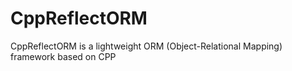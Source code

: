 # CppReflectORM
CppReflectORM is a lightweight ORM (Object-Relational Mapping) framework based on CPP
